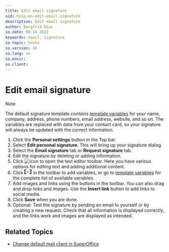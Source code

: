 ```yaml
---
title: Edit email signature
uid: help-en-edit-email-signature
description: Edit email signature
author: Bergfrid Dias
so.date: 09.14.2022
keywords: email, signature
so.topic: howto
so.version: 10
so.lang: en
so.envir:
so.client:
---
```


# Edit email signature

> [!NOTE]
  > The default signature template contains [template variables][3] for your name, company, address, phone numbers, email address, website, and so on. The variables are replaced with data from your contact card, so your signature will always be updated with the correct information.

1. Click the **Personal settings** button in the Top bar.
2. Select **Edit personal signature**. This will bring up your signature dialog.
3. Select the **Email signature** tab or **Request signature** tab.
4. Edit the signature by deleting or adding information.
5. Click ![icon][img2] to open the text editor toolbar. Here you have various options for editing text and adding additional content.
6. Click ![icon][img3] in the toolbar to add variables, or go to [template variables][3] for the complete list of available variables.
7. Add images and links using the buttons in the toolbar. You can also drag and drop links and images. Use the **Insert link** button to add links to social media.
8. Click **Save** when you are done.
9. Optional: Test the signature by sending an email to yourself or by creating a new request. Check that all information is displayed correctly, and the links work and images are displayed as intended.

## Related Topics

* [Change default mail client in SuperOffice][1]

<!-- Referenced links -->
[1]: ../../email/learn/change-default-mail-client.md
[3]: ../../document/templates/variables/for-selected-contact.md

<!-- Referenced images -->
[img2]: ../../../../common/icons/editor-toolbar-icon.png
[img3]: ../../../media/icons/sign-editor-variables.png
